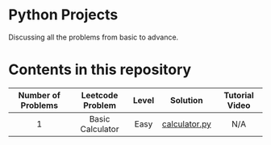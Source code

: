 # Python Projects

Discussing all the problems from basic to advance.


# Contents in this repository

|Number of Problems| Leetcode Problem | Level | Solution | Tutorial Video | 
|:-:|:-:|:-:|:-:|:-:|
| 1 | Basic Calculator | Easy | [calculator.py](https://github.com/Anjitha95/Python-Projects/blob/main/calculator.py) | N/A| 



